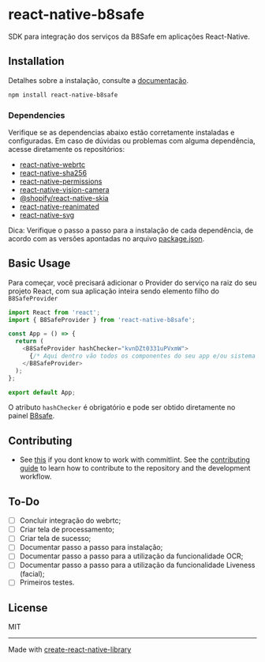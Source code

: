 # react-native-b8safe

SDK para integração dos serviços da B8Safe em aplicações React-Native.

##

## Installation
Detalhes sobre a instalação, consulte a [documentação](https://github.com/brbtcoficial/react-native-b8safe/blob/master/Documentation/Installation.md).
```sh
npm install react-native-b8safe
```

### Dependencies
Verifique se as dependencias abaixo estão corretamente instaladas e configuradas. Em caso de dúvidas ou problemas com alguma dependência, acesse diretamente os repositórios:

- [react-native-webrtc](https://github.com/react-native-webrtc/react-native-webrtc)
- [react-native-sha256](https://github.com/itinance/react-native-sha256)
- [react-native-permissions](https://github.com/zoontek/react-native-permissions)
- [react-native-vision-camera](https://github.com/mrousavy/react-native-vision-camera)
- [@shopify/react-native-skia](https://shopify.github.io/react-native-skia/docs/getting-started/installation)
- [react-native-reanimated](https://docs.swmansion.com/react-native-reanimated/docs/fundamentals/getting-started/)
- [react-native-svg](https://github.com/software-mansion/react-native-svg?tab=readme-ov-file#installation)

Dica: Verifique o passo a passo para a instalação de cada dependência, de acordo com as versões apontadas no arquivo [package.json](https://github.com/brbtcoficial/react-native-b8safe/blob/master/package.json).

## Basic Usage

Para começar, você precisará adicionar o Provider do serviço na raiz do seu projeto React, com sua aplicação inteira sendo elemento filho do `B8SafeProvider` 

```js
import React from 'react';
import { B8SafeProvider } from 'react-native-b8safe';

const App = () => {
  return (
    <B8SafeProvider hashChecker="kvnDZt0331uPVxmW">
      {/* Aqui dentro vão todos os componentes do seu app e/ou sistema de navegação */}
    </B8SafeProvider>
  );
};

export default App;
```

O atributo `hashChecker` é obrigatório e pode ser obtido diretamente no painel [B8safe](https://safe.b8.com.br/login).

## Contributing

- See [this](https://arunkumarvallal.medium.com/-become-a-pro-at-commit-messages-using-commitlint-56dab86333b3) if you dont know to work with commitlint.
See the [contributing guide](CONTRIBUTING.md) to learn how to contribute to the repository and the development workflow.

## To-Do
- [ ] Concluir integração do webrtc;
- [ ] Criar tela de processamento;
- [ ] Criar tela de sucesso;
- [ ] Documentar passo a passo para instalação;
- [ ] Documentar passo a passo para a utilização da funcionalidade OCR;
- [ ] Documentar passo a passo para a utilização da funcionalidade Liveness (facial);
- [ ] Primeiros testes.

## License

MIT

---

Made with [create-react-native-library](https://github.com/callstack/react-native-builder-bob)
